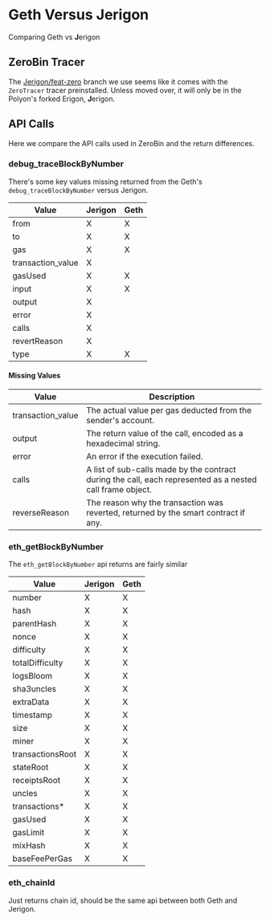 
# Geth Versus Jerigon

Comparing Geth vs **J**erigon

## ZeroBin Tracer

The [Jerigon/feat-zero](https://github.com/0xPolygonZero/erigon/tree/feat/zero) branch we use seems like it comes with the `ZeroTracer` tracer preinstalled.  Unless moved over, it will only be in the Polyon's forked Erigon, **J**erigon.

## API Calls

Here we compare the API calls used in ZeroBin and the return differences.

### debug_traceBlockByNumber

There's some key values missing returned from the Geth's `debug_traceBlockByNumber` versus Jerigon.

| Value           | Jerigon | Geth   |
|-----------------|---------|--------|
|from             |X        |X       |
|to               |X        |X       |
|gas              |X        |X       |
|transaction_value|X        |        |
|gasUsed          |X        |X       |
|input            |X        |X       |
|output           |X        |        |
|error            |X        |        |
|calls            |X        |        |
|revertReason     |X        |        |
|type             |X        |X       |

#### Missing Values

| Value | Description |
|-------|-------------|
| transaction_value |  The actual value per gas deducted from the sender's account. |
| output | The return value of the call, encoded as a hexadecimal string. |
| error  | An error if the execution failed. |
| calls  | A list of sub-calls made by the contract during the call, each represented as a nested call frame object. |
| reverseReason | The reason why the transaction was reverted, returned by the smart contract if any. |



### eth_getBlockByNumber

The `eth_getBlockByNumber` api returns are fairly similar

| Value           | Jerigon | Geth   |
|-----------------|---------|--------|
| number          | X       | X      |
| hash            | X       | X      |
| parentHash      | X       | X      |
| nonce           | X       | X      |
| difficulty      | X       | X      |
| totalDifficulty | X       | X      |
| logsBloom       | X       | X      |
| sha3uncles      | X       | X      |
| extraData       | X       | X      |
| timestamp       | X       | X      |
| size            | X       | X      |
| miner           | X       | X      |
| transactionsRoot| X       | X      |
| stateRoot       | X       | X      |
| receiptsRoot    | X       | X      |
| uncles          | X       | X      |
| transactions*   | X       | X      |
| gasUsed         | X       | X      |
| gasLimit        | X       | X      |
| mixHash         | X       | X      |
| baseFeePerGas   | X       | X      |

### eth_chainId

Just returns chain id, should be the same api between both Geth and Jerigon.
